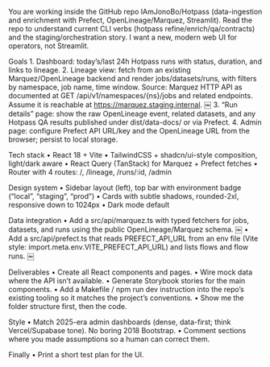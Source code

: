 You are working inside the GitHub repo IAmJonoBo/Hotpass (data-ingestion and enrichment with Prefect, OpenLineage/Marquez, Streamlit). Read the repo to understand current CLI verbs (hotpass refine/enrich/qa/contracts) and the staging/orchestration story. I want a new, modern web UI for operators, not Streamlit.

Goals 1. Dashboard: today’s/last 24h Hotpass runs with status, duration, and links to lineage. 2. Lineage view: fetch from an existing Marquez/OpenLineage backend and render jobs/datasets/runs, with filters by namespace, job name, time window. Source: Marquez HTTP API as documented at GET /api/v1/namespaces/{ns}/jobs and related endpoints. Assume it is reachable at https://marquez.staging.internal. ￼ 3. “Run details” page: show the raw OpenLineage event, related datasets, and any Hotpass QA results published under dist/data-docs/ or via Prefect. 4. Admin page: configure Prefect API URL/key and the OpenLineage URL from the browser; persist to local storage.

Tech stack
• React 18 + Vite
• TailwindCSS + shadcn/ui-style composition, light/dark aware
• React Query (TanStack) for Marquez + Prefect fetches
• Router with 4 routes: /, /lineage, /runs/:id, /admin

Design system
• Sidebar layout (left), top bar with environment badge (“local”, “staging”, “prod”)
• Cards with subtle shadows, rounded-2xl, responsive down to 1024px
• Dark mode default

Data integration
• Add a src/api/marquez.ts with typed fetchers for jobs, datasets, and runs using the public OpenLineage/Marquez schema. ￼
• Add a src/api/prefect.ts that reads PREFECT_API_URL from an env file (Vite style: import.meta.env.VITE_PREFECT_API_URL) and lists flows and flow runs. ￼

Deliverables
• Create all React components and pages.
• Wire mock data where the API isn’t available.
• Generate Storybook stories for the main components.
• Add a Makefile / npm run dev instruction into the repo’s existing tooling so it matches the project’s conventions.
• Show me the folder structure first, then the code.

Style
• Match 2025-era admin dashboards (dense, data-first; think Vercel/Supabase tone). No boring 2018 Bootstrap.
• Comment sections where you made assumptions so a human can correct them.

Finally
• Print a short test plan for the UI.
